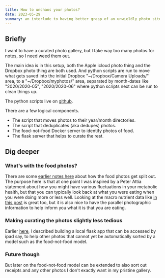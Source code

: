 ```yaml
---
title: How to unchaos your photos?
date: 2023-05-29
summary: an interlude to having better grasp of an unwieldly photo situation
---
```


## Briefly
I want to have a curated photo gallery, but I take way too many photos for notes, so I need weed them out. 

The main idea is in this setup, both the Apple icloud photo thing and the Dropbox photo thing are both used. And python scripts are run to move what gets saved into the initial Dropbox "~/Dropbox/Camera Uploads/" area, to a "~/Dropbox/myphotos/" area, separated by month-dates like "2020/2020-05", "2020/2020-06" where python scripts next can be run to clean things up.

The python scripts live on [github](https://github.com/namoopsoo/manage-my-photos).

There are a few logical components.

- The script that moves photos to their year/month directories.
- The script that deduplicates (aka dedupes) photos.
- The food-not-food Docker server to identify photos of food.
- The flask server that helps to curate the rest.

## Dig deeper
### What's with the food photos?
There are some [earlier notes here](/post/2022-11-12-food-not-food/) about how the food photos get split out. The purpose here is that at one point I was inspired by a Peter Attia statement about how you might have various fluctuations in your metabolic health, but that you can typically look back at what you were eating when you were doing more or less well. Looking at the macro nutrient data like [in this post](/post/2023-03-25--alternate-day-fasting/) is great too, but it is also nice to have the parallel photographic information to help inform you what it is that you are eating.

### Making curating the photos slightly less tedious
Earlier [here](/post/2023-05-14-chat-gpt-flask-kickstart/), I described building a local flask app that can be accessed by ipad say, to help other photos that cannot yet be automatically sorted by a model such as the food-not-food model.

### Future though
But later on the food-not-food model can be extended to also sort out receipts and any other photos I don't exactly want in my pristine gallery.


